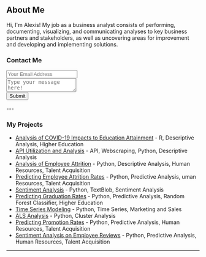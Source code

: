 ## About Me

Hi, I'm Alexis! My job as a business analyst consists of performing, documenting, visualizing, and communicating analyses to key business partners and stakeholders, as well as uncovering areas for improvement and developing and implementing solutions.

### Contact Me

<div id="contact">
        <div id="contact-form">
                <form action="https://formspree.io/xpzebbpr" method="POST">
                <input type="hidden" name="_subject" value="Contact Me" />
                <input type="email" name="_replyto" placeholder="Your Email Address" required><br>
                <textarea name="message" placeholder="Type your message here!" required></textarea><br>
                <button type="submit">Submit</button>
            </form>
        </div>
    </div>
---

### My Projects

- [Analysis of COVID-19 Impacts to Education Attainment](http://example.com/)
        - R, Descriptive Analysis, Higher Education
- [API Utilization and Analysis](http://example.com/)
        - API, Webscraping, Python, Descriptive Analysis
- [Analysis of Employee Attrition](http://example.com/)
        - Python, Descriptive Analysis, Human Resources, Talent Acquisition
- [Predicting Employee Attrition Rates](http://example.com/)
        - Python, Predictive Analysis, uman Resources, Talent Acquisition       
- [Sentiment Analysis](http://example.com/)
        - Python, TextBlob, Sentiment Analysis
- [Predicting Graduation Rates](http://example.com/)
        - Python, Predictive Analysis, Random Forest Classifier, Higher Education
- [Time Series Modeling](http://example.com/)
        - Python, Time Series, Marketing and Sales
- [ALS Analysis](http://example.com/)
        - Python, Cluster Analysis
- [Predicting Promotion Rates](http://example.com/)
        - Python, Predictive Analysis, Human Resources, Talent Acquisition
- [Sentiment Analysis on Employee Reviews](http://example.com/)
        - Python, Predictive Analysis, Human Resources, Talent Acquisition
---


